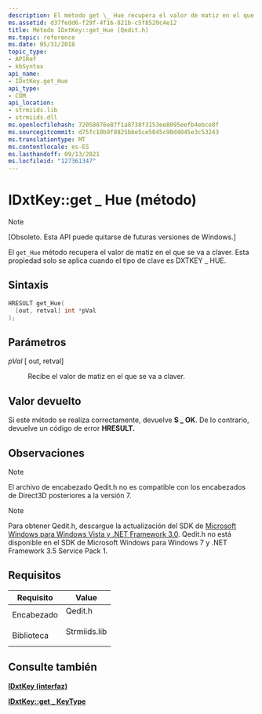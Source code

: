 ```yaml
---
description: El método get \_ Hue recupera el valor de matiz en el que se va a claver. Esta propiedad solo se aplica cuando el tipo de clave es DXTKEY \_ HUE.
ms.assetid: d37fedd6-f29f-4f16-821b-c5f8520c4e12
title: Método IDxtKey::get_Hue (Qedit.h)
ms.topic: reference
ms.date: 05/31/2018
topic_type:
- APIRef
- kbSyntax
api_name:
- IDxtKey.get_Hue
api_type:
- COM
api_location:
- strmiids.lib
- strmiids.dll
ms.openlocfilehash: 72058076e87f1a8738f3153ee8095eefb4ebce8f
ms.sourcegitcommit: d75fc10b9f0825bbe5ce5045c90d4045e3c53243
ms.translationtype: MT
ms.contentlocale: es-ES
ms.lasthandoff: 09/13/2021
ms.locfileid: "127361347"
---
```

# <a name="idxtkeyget_hue-method"></a>IDxtKey::get \_ Hue (método)

> [!Note]  
> \[Obsoleto. Esta API puede quitarse de futuras versiones de Windows.\]

 

El `get_Hue` método recupera el valor de matiz en el que se va a claver. Esta propiedad solo se aplica cuando el tipo de clave es DXTKEY \_ HUE.

## <a name="syntax"></a>Sintaxis


```C++
HRESULT get_Hue(
  [out, retval] int *pVal
);
```



## <a name="parameters"></a>Parámetros

<dl> <dt>

*pVal* \[ out, retval\]
</dt> <dd>

Recibe el valor de matiz en el que se va a claver.

</dd> </dl>

## <a name="return-value"></a>Valor devuelto

Si este método se realiza correctamente, devuelve **S \_ OK**. De lo contrario, devuelve un código de error **HRESULT.**

## <a name="remarks"></a>Observaciones

> [!Note]  
> El archivo de encabezado Qedit.h no es compatible con los encabezados de Direct3D posteriores a la versión 7.

 

> [!Note]  
> Para obtener Qedit.h, descargue la actualización del SDK de [Microsoft Windows para Windows Vista y .NET Framework 3.0](https://msdn.microsoft.com/windowsvista/bb980924.aspx). Qedit.h no está disponible en el SDK de Microsoft Windows para Windows 7 y .NET Framework 3.5 Service Pack 1.

 

## <a name="requirements"></a>Requisitos



| Requisito | Value |
|--------------------|-----------------------------------------------------------------------------------------|
| Encabezado<br/>  | <dl> <dt>Qedit.h</dt> </dl>      |
| Biblioteca<br/> | <dl> <dt>Strmiids.lib</dt> </dl> |



## <a name="see-also"></a>Consulte también

<dl> <dt>

[**IDxtKey (interfaz)**](idxtkey.md)
</dt> <dt>

[**IDxtKey::get \_ KeyType**](idxtkey-get-keytype.md)
</dt> </dl>

 

 




